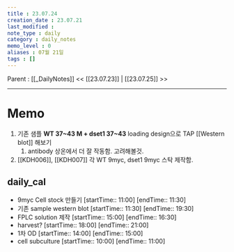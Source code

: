 ```yaml
---
title : 23.07.24
creation_date : 23.07.21
last_modified :
note_type : daily
category : daily_notes
memo_level : 0
aliases : 07월 21일
tags : []
---
```

Parent : [[_DailyNotes]]
<< [[23.07.23]] | [[23.07.25]] >>

---
# Memo

1.  기존 샘플 **WT 37~43 M + dset1 37~43** loading design으로 TAP [[Western blot]] 해보기
	1. antibody 상온에서 더 잘 작동함. 고려해볼것.
2. [[KDH006]], [[KDH007]] 각 WT 9myc, dset1 9myc 스탁 제작함.

## daily_cal
-  9myc Cell stock 만들기 [startTime:: 11:00]  [endTime:: 11:30]
-  기존 sample western blot [startTime:: 11:30]  [endTime:: 19:30]
-  FPLC solution 제작 [startTime:: 15:00]  [endTime:: 16:30]
-  harvest? [startTime:: 18:00]  [endTime:: 21:00]
-  1차 OD [startTime:: 14:00]  [endTime:: 15:00]
-  cell subculture [startTime:: 10:00]  [endTime:: 11:00]

